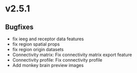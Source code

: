 # v2.5.1

## Bugfixes

- fix ieeg and receptor data features
- fix region spatial props
- fix region origin datasets
- Connectivity matrix: Fix connectivity matrix export feature
- Connectivity profile: Fix connectivity profile
- Add monkey brain preview images
